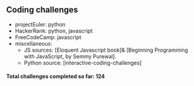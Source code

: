 ## Coding challenges

* projectEuler: python
* HackerRank: python, javascript
* FreeCodeCamp: javascript
* miscellaneous:
    * JS sources: [Eloquent Javascript book]& [Beginning Programming with JavaScript, by Semmy Purewal].
    * Python source: [interactive-coding-challenges]



#### Total challenges completed so far: 124
